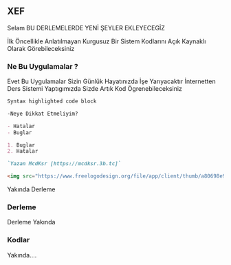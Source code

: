 ## XEF
Selam BU DERLEMELERDE YENİ ŞEYLER EKLEYECEGİZ

İlk Öncellikle Anlatılmayan Kurgusuz Bir Sistem Kodlarını Açık Kaynaklı Olarak Görebileceksiniz
### Ne Bu Uygulamalar ?

Evet Bu Uygulamalar Sizin Günlük Hayatınızda İşe Yarıyacaktır İnternetten Ders Sistemi Yaptıgımızda Sizde Artık Kod Ögrenebileceksiniz

```markdown
Syntax highlighted code block

-Neye Dikkat Etmeliyim?

- Hatalar
- Buglar

1. Buglar
2. Hatalar

`Yazan McdKsr [https://mcdksr.3b.tc]` 

<img src="https://www.freelogodesign.org/file/app/client/thumb/a80698e9-145a-43d5-b02d-be9d45f55679_200x200.png?1592938923745" alt="Örnek Resim"/>
```

Yakında Derleme

### Derleme

Derleme Yakında 

### Kodlar

Yakında....
